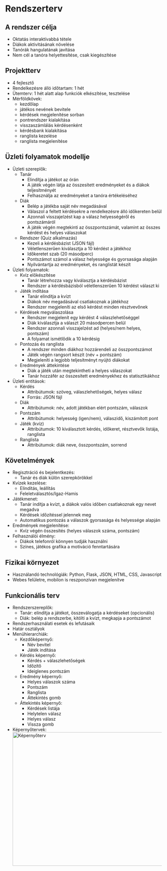 # Rendszerterv

## A rendszer célja
- Oktatás interaktívabbá tétele
- Diákok aktivitásának növelése
- Tanórák hangulatának javítása
- Nem cél a tanóra helyettesítése, csak kiegészítése

## Projektterv
- 4 fejlesztő
- Rendelkezésre álló időtartam: 1 hét
- Ütemterv: 1 hét alatt alap funkciók elkészítése, tesztelése
- Mérföldkövek:
  - kezdőlap
  - játékos nevének bevitele
  - kérdések megjelenítése sorban
  - pontrendszer kialakítása
  - visszaszámlálás kérdésenként
  - kérdésbank kialakítása
  - ranglista kezelése
  - ranglista megjelenítése

## Üzleti folyamatok modellje
- Üzleti szereplők:
   - Tanár
      - Elindítja a játékot az órán
      - A játék végén látja az összesített eredményeket és a diákok teljesítményét
      - Felhasználja az eredményeket a tanóra értékeléséhez
   - Diák
      - Belép a játékba saját név megadásával
      - Válaszol a feltett kérdésekre a rendelkezésre álló időkereten belül
      - Azonnali visszajelzést kap a válasz helyességéről és pontszámáról
      - A játék végén megtekinti az összpontszámát, valamint az összes kérdést és helyes válaszokat
   - Rendszer (Quiz alkalmazás)
      - Kezeli a kérdésbázist (JSON fájl)
      - Véletlenszerűen kiválasztja a 10 kérdést a játékhoz
      - Időkeretet szab (20 másodperc)
      - Pontszámot számol a válasz helyessége és gyorsasága alapján
      - Nyilvántartja az eredményeket, és ranglistát készít
- Üzleti folyamatok:
  - Kvíz előkészítése
    - Tanár létrehozza vagy kiválasztja a kérdésbázist
    - Rendszer a kérdésbázisból véletlenszerűen 10 kérdést választ ki
  - Játék indítása
    - Tanár elindítja a kvízt
    - Diákok név megadásával csatlakoznak a játékhoz
    - Rendszer megjeleníti az első kérdést minden résztvevőnek
  - Kérdések megválaszolása
    - Rendszer megjelenít egy kérdést 4 válaszlehetőséggel
    - Diák kiválasztja a választ 20 másodpercen belül
    - Rendszer azonnali visszajelzést ad (helyes/nem helyes, pontszám)
    - A folyamat ismétlődik a 10 kérdésig
  - Pontozás és ranglista
    - A rendszer minden diákhoz hozzárendeli az összpontszámot
    - Játék végén rangsort készít (név + pontszám)
    - Megjeleníti a legjobb teljesítményt nyújtó diákokat
  - Eredmények áttekintése
    - Diák a játék után megtekintheti a helyes válaszokat
    - Tanár hozzáfér az összesített eredményekhez és statisztikákhoz
- Üzleti entitások:
  - Kérdés
    - Attribútumok: szöveg, válaszlehetőségek, helyes válasz
    - Forrás: JSON fájl
  - Diák
    - Attribútumok: név, adott játékban elért pontszám, válaszok
  - Pontszám
    - Attribútumok: helyesség (igen/nem), válaszidő, kiszámított pont
  - Játék (kvíz)
    - Attribútumok: 10 kiválasztott kérdés, időkeret, résztvevők listája, ranglista
  - Ranglista
    - Attribútumok: diák neve, összpontszám, sorrend            
## Követelmények
- Regisztráció és bejelentkezés:
  - Tanár és diák külön szerepkörökkel
 - Kvízek kezelése:
   - Elindítás, leállítás
   - Feleletválasztós/Igaz-Hamis
- Játékmenet:
  - Tanár indítja a kvízt, a diákok valós időben csatlakoznak egy nevet megadva
  - Kérdések időzítéssel jelennek meg
  - Automatikus pontozás a válaszok gyorsasága és helyessége alapján
- Eredmények megjelenítése:
  - Kvíz végén összesítés (helyes válaszok száma, pontszám)
- Felhasználói élmény:
  - Diákok telefonról könnyen tudják használni
  - Színes, játékos grafika a motiváció fenntartására

## Fizikai környezet
- Használandó technológiák: Python, Flask, JSON, HTML, CSS, Javascript
- Webes felületre, mobilon is reszponzívan megjelenítve

## Funkcionális terv
- Rendszerszereplők:
  -  Tanár: elindítja a játékot, összeválogatja a kérdéseket (opcionális)
  -  Diák: belép a rendszerbe, kitölti a kvízt, megkapja a pontszámot
- Rendszerhasználati esetek és lefutásaik
- Határ osztályok
- Menühierarchiák:
  -  Kezdőképernyő:
      - Név bevitel
      - Játék indítása
  -  Kérdés képernyő:
      - Kérdés + válaszlehetőségek
      - Időzítő
      - Ideiglenes pontszám
  -  Eredmény képernyő:
      - Helyes válaszok száma
      - Pontszám
      - Ranglista
      - Áttekintés gomb
  -  Áttekintés képernyő:
      - Kérdések listája
      - Helytelen válasz
      - Helyes válasz
      - Vissza gomb
- Képernyőtervek:
  <img width="1091" height="428" alt="Képernyőterv" src="https://github.com/user-attachments/assets/bac03afc-ff1b-4ffc-83fa-5497e2fbd730" />

  
